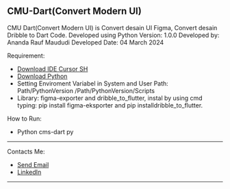 CMU-Dart(Convert Modern UI)
--------------------------------------------------------------------------------------------------------------------------

CMU Dart(Convert Modern UI) is Convert desain UI Figma, Convert desain Dribble to Dart Code. Developed using Python
Version: 1.0.0
Developed by: Ananda Rauf Maududi
Developed Date: 04 March 2024

Requirement:
- [Download IDE Cursor SH](https://www.cursor.sh)
- [Download Python](https://www.python.org)
- Setting Enviroment Variabel in System and User Path: Path/PythonVersion /Path/PythonVersion/Scripts
- Library: figma-exporter and dribble_to_flutter, instal by using cmd typing: pip install figma-eksporter and pip installdribble_to_flutter.

How to Run:
- Python cms-dart py

--------------------------------------------------------------------------------------------------------------------------


Contacts Me:

- [Send Email](https://mailto:anandaraufm@gmail.com)
- [LinkedIn](https://www.linkedin/in/ananda-rauf-maududi-)


--------------------------------------------------------------------------------------------------------------------------


